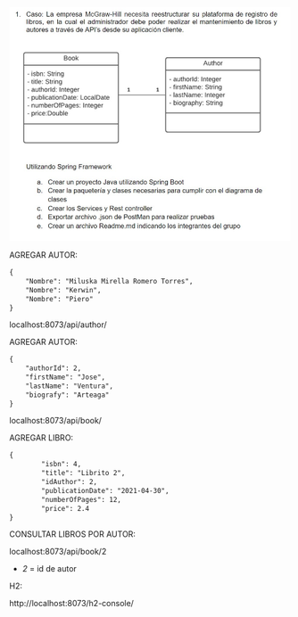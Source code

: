 ![work](img.jpg)



AGREGAR AUTOR:

    {
        "Nombre": "Miluska Mirella Romero Torres",
        "Nombre": "Kerwin",
        "Nombre": "Piero"
    }

localhost:8073/api/author/ 

AGREGAR AUTOR:

    {
        "authorId": 2,
        "firstName": "Jose",
        "lastName": "Ventura",
        "biografy": "Arteaga"
    }
    
localhost:8073/api/book/ 

AGREGAR LIBRO:

    {
            "isbn": 4,
            "title": "Librito 2",
            "idAuthor": 2,
            "publicationDate": "2021-04-30",
            "numberOfPages": 12,
            "price": 2.4
    }

CONSULTAR LIBROS POR AUTOR:

localhost:8073/api/book/2

- *2* = id de autor 

H2: 

http://localhost:8073/h2-console/

